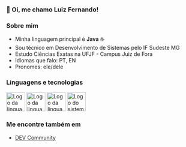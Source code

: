 ### 👋 Oi, me chamo Luiz Fernando!

### Sobre mim

- Minha linguagem principal é **Java** ☕
- Sou técnico em Desenvolvimento de Sistemas pelo IF Sudeste MG
- Estudo Ciências Exatas na UFJF - Campus Juiz de Fora
- Idiomas que falo: PT, EN
- Pronomes: ele/dele

### Linguagens e tecnologias

<div style="display: inline-block">
    <img src="https://cdn.jsdelivr.net/gh/devicons/devicon@latest/icons/java/java-original.svg" alt="Logo da linguagem de programação Java" width="50rem" height="50rem"/>
    <img src="https://cdn.jsdelivr.net/gh/devicons/devicon@latest/icons/python/python-original.svg" alt="Logo da linguagem Python" width="50rem" height="50rem"/>
    <img src="https://cdn.jsdelivr.net/gh/devicons/devicon@latest/icons/cplusplus/cplusplus-original.svg" alt="Logo da linguagem C++" width="50rem" height="50rem"/>
    <img src="https://cdn.jsdelivr.net/gh/devicons/devicon@latest/icons/git/git-original.svg" alt="Logo do sistema de versionamento GIT" width="50rem" height="50rem"/>
</div>

### Me encontre também em

- [DEV Community](https://dev.to/nogueiraluiz)
